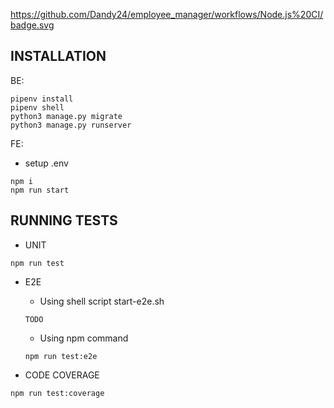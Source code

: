 https://github.com/Dandy24/employee_manager/workflows/Node.js%20CI/badge.svg

## INSTALLATION

BE:
```
pipenv install
pipenv shell
python3 manage.py migrate
python3 manage.py runserver
```


FE:
 - setup .env
```
npm i
npm run start
```

## RUNNING TESTS

 - UNIT
```
npm run test
```
 - E2E
   - Using shell script start-e2e.sh
    ```
    TODO
    ```
     - Using npm command
    ```
    npm run test:e2e
    ```
   
 - CODE COVERAGE
```
npm run test:coverage
```
